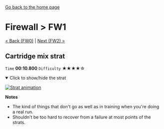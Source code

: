 [Go back to the home page](https://github.com/Doublevil/scbspeedrun)

# Firewall > FW1

[< Back (FW0)](https://github.com/Doublevil/scbspeedrun/blob/main/levels/FW/FW0.md) | [Next (FW2) >](https://github.com/Doublevil/scbspeedrun/blob/main/levels/FW/FW2.md)

## Cartridge mix strat

`Time` **00:10.800** `Difficulty` ★★★★☆
<details open>
  <summary>Click to show/hide the strat</summary>

  [![Strat animation](https://github.com/Doublevil/scbspeedrun/blob/main/media/levels/FW/FW1_CartMix.webp)](https://github.com/Doublevil/scbspeedrun/blob/main/media/levels/FW/FW1_CartMix.mp4?raw=true)

  **Notes**
  - The kind of things that don't go as well as in training when you're doing a real run.
  - Shouldn't be too hard to recover from a failure at most points of the strats.
</details>
